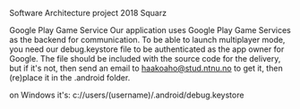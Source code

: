 

Software Architecture project 2018 Squarz

Google Play Game Service Our application uses Google Play Game Services as the backend for communication. To be able to launch multiplayer mode, you need our debug.keystore file to be authenticated as the app owner for Google. The file should be included with the source code for the delivery, but if it's not, then send an email to haakoaho@stud.ntnu.no to get it, then (re)place it in the .android folder.

on Windows it's: c://users/(username)/.android/debug.keystore
